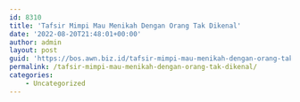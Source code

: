 ```yaml
---
id: 8310
title: 'Tafsir Mimpi Mau Menikah Dengan Orang Tak Dikenal'
date: '2022-08-20T21:48:01+00:00'
author: admin
layout: post
guid: 'https://bos.awn.biz.id/tafsir-mimpi-mau-menikah-dengan-orang-tak-dikenal/'
permalink: /tafsir-mimpi-mau-menikah-dengan-orang-tak-dikenal/
categories:
    - Uncategorized
---
```


